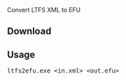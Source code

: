 Convert LTFS XML to EFU

Download
--------

Usage
-----

<pre>ltfs2efu.exe &lt;in.xml&gt; &lt;out.efu&gt;</pre>
